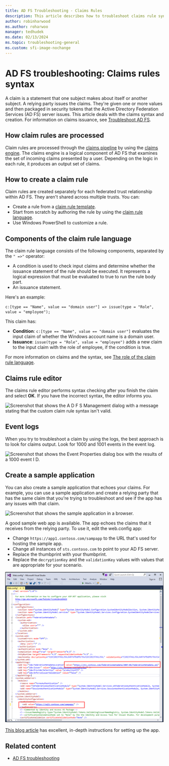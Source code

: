 ```yaml
---
title: AD FS Troubleshooting - Claims Rules
description: This article describes how to troubleshoot claims rule syntax with Active Directory Federation Services (AD FS).
author: robinharwood
ms.author: roharwoo
manager: tedhudek
ms.date: 02/13/2024
ms.topic: troubleshooting-general
ms.custom: sfi-image-nochange
---
```


# AD FS troubleshooting: Claims rules syntax

A claim is a statement that one subject makes about itself or another subject. A relying party issues the claims. They're given one or more values and then packaged in security tokens that the Active Directory Federation Services (AD FS) server issues. This article deals with the claims syntax and creation. For information on claims issuance, see [Troubleshoot AD FS](ad-fs-tshoot-claims-issuance.md).

## How claim rules are processed

Claim rules are processed through the [claims pipeline](../../ad-fs/technical-reference/The-Role-of-the-Claims-Pipeline.md) by using the [claims engine](../../ad-fs/technical-reference/The-Role-of-the-Claims-Engine.md). The claims engine is a logical component of AD FS that examines the set of incoming claims presented by a user. Depending on the logic in each rule, it produces an output set of claims.

## How to create a claim rule

Claim rules are created separately for each federated trust relationship within AD FS. They aren't shared across multiple trusts. You can:

- Create a rule from a [claim rule template](../../ad-fs/technical-reference/determine-the-type-of-claim-rule-template-to-use.md).
- Start from scratch by authoring the rule by using the [claim rule language](../../ad-fs/technical-reference/when-to-use-a-custom-claim-rule.md).
- Use Windows PowerShell to customize a rule.

## Components of the claim rule language

The claim rule language consists of the following components, separated by the `" =>"` operator:

- A condition is used to check input claims and determine whether the issuance statement of the rule should be executed. It represents a logical expression that must be evaluated to true to run the rule body part.
- An issuance statement.

Here's an example:

```
c:[type == "Name", value == "domain user"] => issue(type = "Role", value = "employee");
```

This claim has:

- **Condition**: `c:[type == "Name", value == "domain user"]` evaluates the input claim of whether the Windows account name is a domain user.
- **Issuance**: `issue(type = "Role", value = "employee")` adds a new claim to the input claim with the role of employee, if the condition is true.

For more information on claims and the syntax, see [The role of the claim rule language](../../ad-fs/technical-reference/the-role-of-the-claim-rule-language.md).

## Claims rule editor

The claims rule editor performs syntax checking after you finish the claim and select **OK**. If you have the incorrect syntax, the editor informs you.

![Screenshot that shows the A D F S Management dialog with a message stating that the custom claim rule syntax isn't valid.](media/ad-fs-tshoot-claims/claims1.png)

## Event logs

When you try to troubleshoot a claim by using the logs, the best approach is to look for claims output. Look for 1000 and 1001 events in the event log.

![Screenshot that shows the Event Properties dialog box with the results of a 1000 event I D.](media/ad-fs-tshoot-claims/claims2.png)

## Create a sample application

You can also create a sample application that echoes your claims. For example, you can use a sample application and create a relying party that has the same claim that you're trying to troubleshoot and see if the app has any issues with that claim.

![Screenshot that shows the sample application in a browser.](media/ad-fs-tshoot-claims/claim4.png)

A good sample web app is available. The app echoes the claims that it receives from the relying party. To use it, edit the web.config app:

- Change `https://app1.contoso.com/sampapp` to the URL that's used for hosting the sample app.
- Change all instances of `sts.contoso.com` to point to your AD FS server.
- Replace the thumbprint with your thumbprint.
- Replace the `decryptionKey` and the `validationKey` values with values that are appropriate for your scenario.

![Screenshot that shows the web config file in Visual Studio.](media/ad-fs-tshoot-claims/claims3.png)

[This blog article](/archive/blogs/tangent_thoughts/install-and-configure-a-simple-net-4-5-sample-federated-application-samapp) has excellent, in-depth instructions for setting up the app.

## Related content

- [AD FS troubleshooting](ad-fs-tshoot-overview.md)
